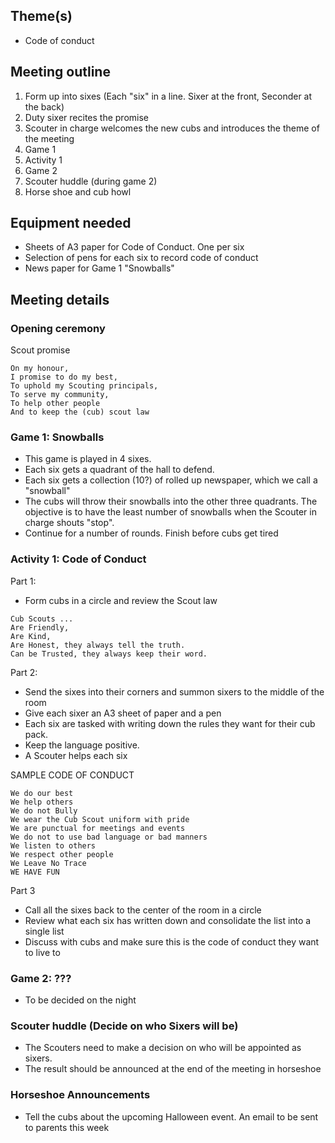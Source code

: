 
## Theme(s)

* Code of conduct

## Meeting outline

1. Form up into sixes (Each "six" in a line. Sixer at the front, Seconder at the back)
1. Duty sixer recites the promise
1. Scouter in charge welcomes the new cubs and introduces the theme of the meeting
1. Game 1
1. Activity 1
1. Game 2
1. Scouter huddle (during game 2)
1. Horse shoe and cub howl

## Equipment needed

* Sheets of A3 paper for Code of Conduct. One per six 
* Selection of pens for each six to record code of conduct 
* News paper for Game 1 "Snowballs"

## Meeting details

### Opening ceremony

Scout promise

```
On my honour,
I promise to do my best,
To uphold my Scouting principals,
To serve my community,
To help other people
And to keep the (cub) scout law
```

### Game 1: Snowballs

* This game is played in 4 sixes. 
* Each six gets a quadrant of the hall to defend.
* Each six gets a collection (10?) of rolled up newspaper, which we call a "snowball"
* The cubs will throw their snowballs into the other three quadrants. The objective is to have the least number of snowballs when the Scouter in charge shouts "stop".
* Continue for a number of rounds. Finish before cubs get tired

### Activity 1: Code of Conduct

Part 1:

* Form cubs in a circle and review the Scout law

```
Cub Scouts ...
‍Are Friendly,
Are Kind,
Are Honest, they always tell the truth.
Can be Trusted, they always keep their word.
```

Part 2:

* Send the sixes into their corners and summon sixers to the middle of the room
* Give each sixer an A3 sheet of paper and a pen
* Each six are tasked with writing down the rules they want for their cub pack. 
* Keep the language positive.
* A Scouter helps each six  

SAMPLE CODE OF CONDUCT

```
We do our best
We help others
We do not Bully
We wear the Cub Scout uniform with pride
We are punctual for meetings and events
We do not to use bad language or bad manners
We listen to others
We respect other people
We Leave No Trace
WE HAVE FUN
```

Part 3

* Call all the sixes back to the center of the room in a circle
* Review what each six has written down and consolidate the list into a single list
* Discuss with cubs and make sure this is the code of conduct they want to live to

### Game 2: ??? 

* To be decided on the night

### Scouter huddle (Decide on who Sixers will be)

* The Scouters need to make a decision on who will be appointed as sixers.
* The result should be announced at the end of the meeting in horseshoe


### Horseshoe Announcements

* Tell the cubs about the upcoming Halloween event. An email to be sent to parents this week



